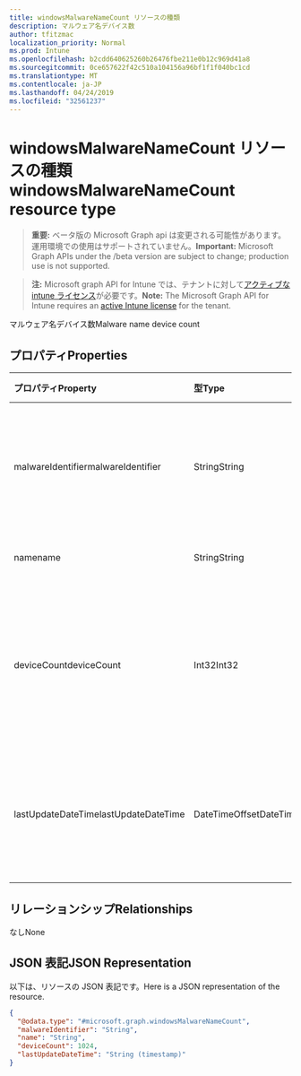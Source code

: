 ```yaml
---
title: windowsMalwareNameCount リソースの種類
description: マルウェア名デバイス数
author: tfitzmac
localization_priority: Normal
ms.prod: Intune
ms.openlocfilehash: b2cdd640625260b26476fbe211e0b12c969d41a8
ms.sourcegitcommit: 0ce657622f42c510a104156a96bf1f1f040bc1cd
ms.translationtype: MT
ms.contentlocale: ja-JP
ms.lasthandoff: 04/24/2019
ms.locfileid: "32561237"
---
```

# <a name="windowsmalwarenamecount-resource-type"></a><span data-ttu-id="da455-103">windowsMalwareNameCount リソースの種類</span><span class="sxs-lookup"><span data-stu-id="da455-103">windowsMalwareNameCount resource type</span></span>

> <span data-ttu-id="da455-104">**重要:** ベータ版の Microsoft Graph api は変更される可能性があります。運用環境での使用はサポートされていません。</span><span class="sxs-lookup"><span data-stu-id="da455-104">**Important:** Microsoft Graph APIs under the /beta version are subject to change; production use is not supported.</span></span>

> <span data-ttu-id="da455-105">**注:** Microsoft graph API for Intune では、テナントに対して[アクティブな intune ライセンス](https://go.microsoft.com/fwlink/?linkid=839381)が必要です。</span><span class="sxs-lookup"><span data-stu-id="da455-105">**Note:** The Microsoft Graph API for Intune requires an [active Intune license](https://go.microsoft.com/fwlink/?linkid=839381) for the tenant.</span></span>

<span data-ttu-id="da455-106">マルウェア名デバイス数</span><span class="sxs-lookup"><span data-stu-id="da455-106">Malware name device count</span></span>

## <a name="properties"></a><span data-ttu-id="da455-107">プロパティ</span><span class="sxs-lookup"><span data-stu-id="da455-107">Properties</span></span>
|<span data-ttu-id="da455-108">プロパティ</span><span class="sxs-lookup"><span data-stu-id="da455-108">Property</span></span>|<span data-ttu-id="da455-109">型</span><span class="sxs-lookup"><span data-stu-id="da455-109">Type</span></span>|<span data-ttu-id="da455-110">説明</span><span class="sxs-lookup"><span data-stu-id="da455-110">Description</span></span>|
|:---|:---|:---|
|<span data-ttu-id="da455-111">malwareIdentifier</span><span class="sxs-lookup"><span data-stu-id="da455-111">malwareIdentifier</span></span>|<span data-ttu-id="da455-112">String</span><span class="sxs-lookup"><span data-stu-id="da455-112">String</span></span>|<span data-ttu-id="da455-113">一意の識別子。</span><span class="sxs-lookup"><span data-stu-id="da455-113">The unique identifier.</span></span> <span data-ttu-id="da455-114">これは、マルウェアの識別子です。</span><span class="sxs-lookup"><span data-stu-id="da455-114">This is malware identifier</span></span>|
|<span data-ttu-id="da455-115">name</span><span class="sxs-lookup"><span data-stu-id="da455-115">name</span></span>|<span data-ttu-id="da455-116">String</span><span class="sxs-lookup"><span data-stu-id="da455-116">String</span></span>|<span data-ttu-id="da455-117">マルウェアの名前</span><span class="sxs-lookup"><span data-stu-id="da455-117">Malware name</span></span>|
|<span data-ttu-id="da455-118">deviceCount</span><span class="sxs-lookup"><span data-stu-id="da455-118">deviceCount</span></span>|<span data-ttu-id="da455-119">Int32</span><span class="sxs-lookup"><span data-stu-id="da455-119">Int32</span></span>|<span data-ttu-id="da455-120">このマルウェアに対してマルウェアが予期しないデバイスの数</span><span class="sxs-lookup"><span data-stu-id="da455-120">Count of devices with malware dectected for this malware</span></span>|
|<span data-ttu-id="da455-121">lastUpdateDateTime</span><span class="sxs-lookup"><span data-stu-id="da455-121">lastUpdateDateTime</span></span>|<span data-ttu-id="da455-122">DateTimeOffset</span><span class="sxs-lookup"><span data-stu-id="da455-122">DateTimeOffset</span></span>|<span data-ttu-id="da455-123">デバイス数の最終更新のタイムスタンプ (UTC)</span><span class="sxs-lookup"><span data-stu-id="da455-123">The Timestamp of the last update for the device count in UTC</span></span>|

## <a name="relationships"></a><span data-ttu-id="da455-124">リレーションシップ</span><span class="sxs-lookup"><span data-stu-id="da455-124">Relationships</span></span>
<span data-ttu-id="da455-125">なし</span><span class="sxs-lookup"><span data-stu-id="da455-125">None</span></span>

## <a name="json-representation"></a><span data-ttu-id="da455-126">JSON 表記</span><span class="sxs-lookup"><span data-stu-id="da455-126">JSON Representation</span></span>
<span data-ttu-id="da455-127">以下は、リソースの JSON 表記です。</span><span class="sxs-lookup"><span data-stu-id="da455-127">Here is a JSON representation of the resource.</span></span>
<!-- {
  "blockType": "resource",
  "@odata.type": "microsoft.graph.windowsMalwareNameCount"
}
-->
``` json
{
  "@odata.type": "#microsoft.graph.windowsMalwareNameCount",
  "malwareIdentifier": "String",
  "name": "String",
  "deviceCount": 1024,
  "lastUpdateDateTime": "String (timestamp)"
}
```





